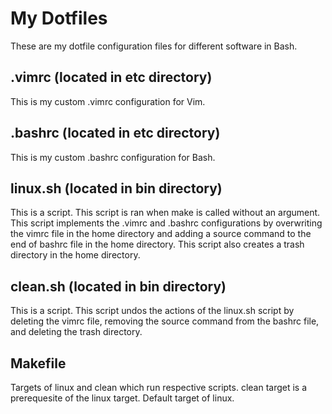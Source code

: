 # My Dotfiles
These are my dotfile configuration files for different software in Bash.
## .vimrc (located in etc directory)
This is my custom .vimrc configuration for Vim.
## .bashrc (located in etc directory)
This is my custom .bashrc configuration for Bash.
## linux.sh (located in bin directory)
This is a script. This script is ran when make is called without an argument. This script implements the .vimrc and .bashrc configurations by overwriting the vimrc file in the home directory and adding a source command to the end of bashrc file in the home directory. This script also creates a trash directory in the home directory.
## clean.sh (located in bin directory)
This is a script. This script undos the actions of the linux.sh script by deleting the vimrc file, removing the source command from the bashrc file, and deleting the trash directory.
## Makefile
Targets of linux and clean which run respective scripts. clean target is a prerequesite of the linux target. Default target of linux.
